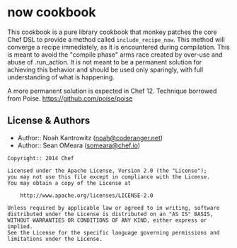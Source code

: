 now cookbook
============
This cookbook is a pure library cookbook that monkey patches the core
Chef DSL to provide a method called `include_recipe_now`. This method
will converge a recipe immediately, as it is encountered during
compilation. This is meant to avoid the "compile phase" arms race
created by over-use and abuse of .run_action. It is not meant to be a
permanent solution for achieving this behavior and should be used only 
sparingly, with full understanding of what is happening. 

A more permanent solution is expected in Chef 12. Technique borrowed
from Poise. https://github.com/poise/poise

License & Authors
-----------------
- Author:: Noah Kantrowitz (<noah@coderanger.net>)
- Author:: Sean OMeara (<someara@chef.io>)

```text
Copyright:: 2014 Chef

Licensed under the Apache License, Version 2.0 (the "License");
you may not use this file except in compliance with the License.
You may obtain a copy of the License at

    http://www.apache.org/licenses/LICENSE-2.0

Unless required by applicable law or agreed to in writing, software
distributed under the License is distributed on an "AS IS" BASIS,
WITHOUT WARRANTIES OR CONDITIONS OF ANY KIND, either express or implied.
See the License for the specific language governing permissions and
limitations under the License.
```
